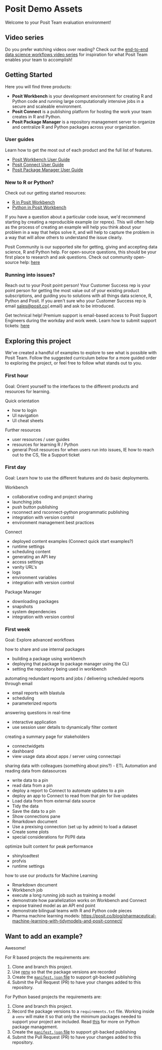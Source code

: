 # Posit Demo Assets

Welcome to your Posit Team evaluation environment!

## Video series

Do you prefer watching videos over reading? Check out the [end-to-end data science workflows video series](https://www.youtube.com/watch?v=L6lh2u5pFhc&list=PL9HYL-VRX0oRsUB5AgNMQuKuHPpNDLBVt&pp=iAQB) for inspiration for what Posit Team enables your team to accomplish!

## Getting Started

Here you will find three products:

-   **Posit Workbench** is your development environment for creating R and Python code and running large computationally intensive jobs in a secure and scaleable environment.
-   **Posit Connect** is a publishing platform for hosting the work your team creates in R and Python.
-   **Posit Package Manager** is a repository management server to organize and centralize R and Python packages across your organization.

### User guides 

Learn how to get the most out of each product and the full list of features. 

-   [Posit Workbench User Guide](https://docs.posit.co/ide/server-pro/user/)
-   [Posit Connect User Guide](https://docs.posit.co/connect/user/)
-   [Posit Package Manager User Guide](https://docs.posit.co/rspm/user/)
  

### New to R or Python?

Check out our getting started resources: 

-   [R in Posit Workbench](https://docs.posit.co/ide/server-pro/user/posit-workbench/guide/r.html)
-   [Python in Posit Workbench](https://docs.posit.co/ide/server-pro/user/posit-workbench/guide/python.html)

If you have a question about a particular code issue, we'd recommend starting by creating a reproducible example (or reprex). This will often help as the process of creating an example will help you think about your problem in a way that helps solve it, and will help to capture the problem in a way that will allow others to understand the issue clearly.

Posit Community is our supported site for getting, giving and accepting data science, R and Python help. For open-source questions, this should be your first place to research and ask questions. Check out community open-source help: [here](https://community.rstudio.com/)

### Running into issues?

Reach out to your Posit point person! Your Customer Success rep is your point person for getting the most value out of your existing product subscriptions, and guiding you to solutions with all things data science, R, Python and Posit. If you aren't sure who your Customer Success rep is email [sales\@posit.co](mailto:sales@posit.co){.email} and ask to be introduced.

Get technical help! Premium support is email-based access to Posit Support Engineers during the workday and work week. Learn how to submit support tickets: [here](https://support.posit.co/hc/en-us/articles/360004788294-How-do-I-submit-a-Support-ticket-#)

## Exploring this project

We've created a handful of examples to explore to see what is possible with Posit Team. Follow the suggested curriculum below for a more guided order to exploring the project, or feel free to follow what stands out to you. 

### First hour

Goal: Orient yourself to the interfaces to the different products and resources for learning.

Quick orientation

-   how to login
-   UI navigation
-   UI cheat sheets

Further resources

-   user resources / user guides
-   resources for learning R / Python
-   general Posit resources for when users run into issues, IE how to reach out to the CS, file a Support ticket

### First day

Goal: Learn how to use the different features and do basic deployments.

Workbench

-   collaborative coding and project sharing
-   launching jobs
-   push button publishing
-   rsconnect and rsconnect-python programmatic publishing
-   integration with version control
-   environment management best practices

Connect

-   deployed content examples (Connect quick start examples?)
-   runtime settings
-   scheduling content
-   generating an API key
-   access settings
-   vanity URL's
-   logs
-   environment variables
-   integration with version control

Package Manager

-   downloading packages
-   snapshots
-   system dependencies
-   integration with version control

### First week

Goal: Explore advanced workflows

how to share and use internal packages

-   building a package using workbench
-   deploying that package to package manager using the CLI
-   setting the repository being used in workbench

automating redundant reports and jobs / delivering scheduled reports through email

-   email reports with blastula
-   scheduling
-   parameterized reports

answering questions in real-time

-   interactive application
-   use session user details to dynamically filter content

creating a summary page for stakeholders

-   connectwidgets
-   dashboard
-   view usage data about apps / server using connectapi

sharing data with colleagues (something about pins?) - ETL Automation and reading data from datasources

-   write data to a pin
-   read data from a pin
-   deploy a report to Connect to automate updates to a pin
-   deploy an app to Connect to read from that pin for live updates
-   Load data from from external data source
-   Tidy the data
-   Save the data to a pin
-   Show connections pane
-   Rmarkdown document
-   Use a prexising connection (set up by admin) to load a dataset
-   Create some plots
-   special considerations for PI/PII data

optimize built content for peak performance

-   shinyloadtest
-   profvis
-   runtime settings

how to use our products for Machine Learning

-   Rmarkdown document
-   Workbench job
-   execute a long running job such as training a model
-   demonstrate how parallelization works on Workbench and Connect
-   expose trained model as an API end point
-   demonstrate bilingual teams with R and Python code pieces
-   Pharma machine learning models: <https://posit.co/blog/pharmaceutical-machine-learning-with-tidymodels-and-posit-connect/>

## Want to add an example?

Awesome!

For R based projects the requirements are:

1.  Clone and branch this project.
2.  Use [renv](https://rstudio.github.io/renv/articles/renv.html) so that the package versions are recorded
3.  Create the [`manifest.json` file](https://docs.posit.co/connect/user/git-backed/#creating-a-manifest-file-from-r) to support git-backed publishing
4.  Submit the Pull Request (PR) to have your changes added to this repository.

For Python based projects the requirements are:

1.  Clone and branch this project.
2.  Record the package versions to a `requirements.txt` file. Working inside a `venv` will make it so that only the minimum packages needed to support your project are included. Read [this](https://docs.posit.co/connect/admin/python/package-management/index.html) for more on Python package management.
3.  Create the [`manifest.json` file](https://docs.posit.co/connect/user/publishing-cli-notebook/index.html#creating-a-manifest-for-future-deployment) to support git-backed publishing
4.  Submit the Pull Request (PR) to have your changes added to this repository.
